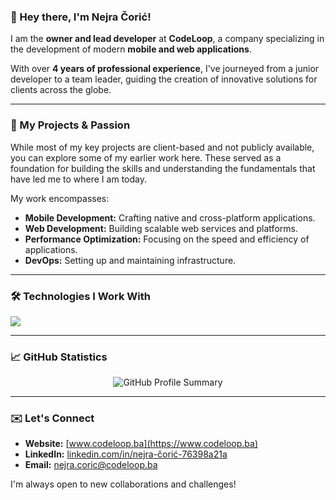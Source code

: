 ### 👋 Hey there, I'm Nejra Čorić!

I am the **owner and lead developer** at **CodeLoop**, a company specializing in the development of modern **mobile and web applications**.

With over **4 years of professional experience**, I've journeyed from a junior developer to a team leader, guiding the creation of innovative solutions for clients across the globe.

---
### 🚀 My Projects & Passion

While most of my key projects are client-based and not publicly available, you can explore some of my earlier work here. These served as a foundation for building the skills and understanding the fundamentals that have led me to where I am today.

My work encompasses:

* **Mobile Development:** Crafting native and cross-platform applications.
* **Web Development:** Building scalable web services and platforms.
* **Performance Optimization:** Focusing on the speed and efficiency of applications.
* **DevOps:** Setting up and maintaining infrastructure.

---
### 🛠️ Technologies I Work With

<p align="left">
  <img src="https://skillicons.dev/icons?i=react,vue,angular,nodejs,python,flutter,docker,aws" />
</p>

---
### 📈 GitHub Statistics

<p align="center">
  <img src="https://github-profile-summary-for-markdown.vercel.app/api/card?username=nejra-coric&theme=dark" alt="GitHub Profile Summary" />
</p>

---
### ✉️ Let's Connect

* **Website:** [www.codeloop.ba](https://www.codeloop.ba)
* **LinkedIn:** [linkedin.com/in/nejra-čorić-76398a21a](https://www.linkedin.com/in/nejra-čorić-76398a21a)
* **Email:** [nejra.coric@codeloop.ba](mailto:nejra.coric@codeloop.ba)

I'm always open to new collaborations and challenges!
